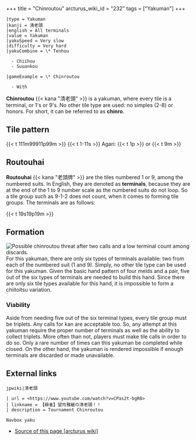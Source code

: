 +++
title = "Chinroutou"
arcturus_wiki_id = "232"
tags = ["Yakuman"]
+++

```yaku
|type = Yakuman
|kanji = 清老頭
|english = All terminals
|value = Yakuman
|yakuSpeed = Very slow
|difficulty = Very hard
|yakuCombine = \* Tenhou

  - Chiihou
  - Suuankou

|gameExample = \* Chinroutou

  - With

```

**Chinroutou** {{< kana "清老頭" >}} is a yakuman, where every tile is a terminal, or 1's or 9's. No
other tile type are used: no simples (2-8) or honors. For short, it can be referred to as
**chinro**.

## Tile pattern

{{< t 111m99911p99m >}} {{< t 1-11s >}} Agari: {{< t 1p >}} or {{< t 9m >}}

## Routouhai

**Routouhai** {{< kana "老頭牌" >}} are the tiles numbered 1 or 9, among the numbered suits. In
English, they are denoted as **terminals**, because they are at the end of the 1 to 9 number scale
as the numbered suits do not loop. So a tile group such as 9-1-2 does not count, when it comes to
forming tile groups. The terminals are as follows:

{{< t 19s19p19m >}}

## Formation

![Possible [chinroutou threat](http://tenhou.net/0/?log=2015090615gm-0089-0000-acd2836c&tw=3&ts=3) after two calls and a low terminal count among discards.](Chinroutou_denied.png "Possible chinroutou threat after two calls and a low terminal count among discards.")
For this yakuman, there are only six types of terminals available: two from each of the numbered
suit (1 and 9). Simply, no other tile type can be used for this yakuman. Given the basic hand
pattern of four melds and a pair, five out of the six types of terminals are needed to build this
hand. Since there are only six tile types available for this hand, it is impossible to form a
chiitoitsu variation.

### Viability

Aside from needing five out of the six terminal types, every tile group must be triplets. Any calls
for kan are acceptable too. So, any attempt at this yakuman require the proper number of terminals
as well as the ability to collect triplets. More often than not, players must make tile calls in
order to do so. Only a rare number of times can this yakuman be completed while closed. On the other
hand, the yakuman is rendered impossible if enough terminals are discarded or made unavailable.

## External links

`jpwiki|清老頭`

```Youtube
| url = <https://www.youtube.com/watch?v=CPas2t-bgR8>
| linkname = 【麻雀】望月雅継の清老頭！！
| description = Tournament Chinroutou
```

`Navbox yaku`

- [Source of this page [arcturus wiki]](http://arcturus.su/wiki/Chinroutou)
